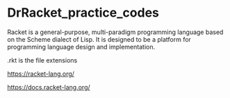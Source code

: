 # DrRacket_practice_codes
Racket is a general-purpose, multi-paradigm programming language based on the Scheme dialect of Lisp. It is designed to be a platform for programming language design and implementation.

.rkt is the file extensions


https://racket-lang.org/


https://docs.racket-lang.org/
